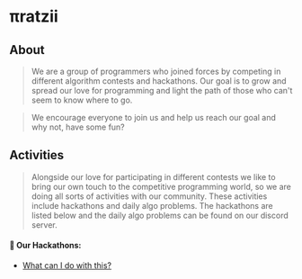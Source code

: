 # πratzii

## About 
>We are a group of programmers who joined forces by competing in different algorithm contests and hackathons. Our goal is to grow and spread our love for programming and light the path of those who can't seem to know where to go.

>We encourage everyone to join us and help us reach our goal and why not, have some fun?

## Activities

> Alongside our love for participating in different contests we like to bring our own touch to the competitive programming world, so we are doing all sorts of activities with our community. These activities include hackathons and daily algo problems. The hackathons are listed below and the daily algo problems can be found on our discord server.

#### 👾 Our Hackathons:

- [What can I do with this?](https://github.com/piratzii-tm/.github/blob/hackathons/what-can-I-do-with-this/what-can-I-do-with-this.md)
